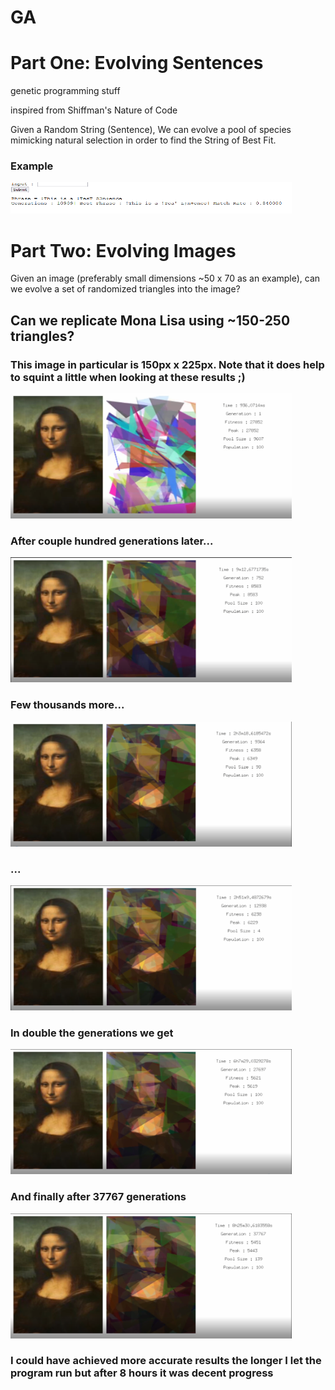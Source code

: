 # GA 

<h1> Part One: Evolving Sentences </h1>
<p> genetic programming stuff </p>
<p> inspired from Shiffman's Nature of Code </p>

Given a Random String (Sentence), We can evolve a pool of species mimicking
natural selection in order to find the String of Best Fit.
<h3> Example </h3>
<img src="https://github.com/tryingtolearn11/genetic_prog/blob/main/stages/part1/1.png" width=450 height=50></img>


<h1>Part Two: Evolving Images</h1>
Given an image (preferably small dimensions ~50 x 70 as an example), can we evolve a set of randomized triangles into the image?
<h2> Can we replicate Mona Lisa using ~150-250 triangles? </h2>
<h3> This image in particular is 150px x 225px. Note that it does help to squint a little when looking at these results ;)</h3>
<img src="https://github.com/tryingtolearn11/genetic_prog/blob/main/stages/gen1.png" width=450 height=200></img>
<h3> After couple hundred generations later...</h3>
<img src="https://github.com/tryingtolearn11/genetic_prog/blob/main/stages/gen752.png" width=450 height=200></img>
<h3> Few thousands more...</h3>
<img src="https://github.com/tryingtolearn11/genetic_prog/blob/main/stages/gen9364.png" width=450 height=200></img>
<h3>...</h3>
<img src="https://github.com/tryingtolearn11/genetic_prog/blob/main/stages/gen12938.png" width=450 height=200></img>
<h3> In double the generations we get </h3>
<img src="https://github.com/tryingtolearn11/genetic_prog/blob/main/stages/gen27697.png" width=450 height=200></img>
<h3> And finally after 37767 generations </h3>
<img src="https://github.com/tryingtolearn11/genetic_prog/blob/main/stages/gen37767.png" width=450 height=200></img>
<h3> I could have achieved more accurate results the longer I let the program run but after 8 hours it was decent progress</h3>


